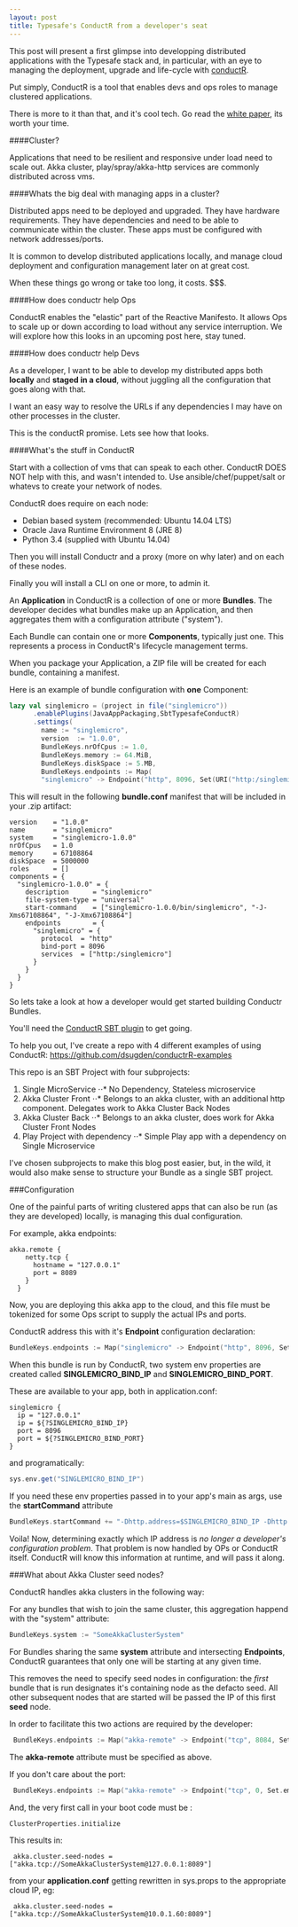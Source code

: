 ```yaml
---
layout: post
title: Typesafe's ConductR from a developer's seat
---
```


This post will present a first glimpse into developping distributed applications with the Typesafe stack and, in particular, with an eye to managing the deployment, upgrade and life-cycle with [conductR](http://typesafe.com/products/conductr).

Put simply, ConductR is a tool that enables devs and ops roles to manage clustered applications.

There is more to it than that, and it's cool tech. Go read the [white paper](http://info.typesafe.com/COLL-20XX-ConductR-WP_LP.html?lst=WS&lsd=COLL-20XX-ConductR-WP&_ga=1.64711343.1443869017.1408561680), its worth your time.

####Cluster?

Applications that need to be resilient and responsive under load need to scale out. Akka cluster, play/spray/akka-http services are commonly distributed across vms. 

####Whats the big deal with managing apps in a cluster?

Distributed apps need to be deployed and upgraded. They have hardware requirements. They have dependencies and need to be able to communicate within the cluster. These apps must be configured with network addresses/ports.

It is common to develop distributed applications locally, and manage cloud deployment and configuration management later on at great cost. 

When these things go wrong or take too long, it costs. $$$.

####How does conductr help Ops

ConductR enables the "elastic" part of the Reactive Manifesto. It allows Ops to scale up or down according to load without any service interruption. We will explore how this looks in an upcoming post here, stay tuned. 


####How does conductr help Devs

As a developer, I want to be able to develop my distributed apps both **locally** and **staged in a cloud**, without juggling all the configuration that goes along with that.

I want an easy way to resolve the URLs if any dependencies I may have on other processes in the cluster.

This is the conductR promise. Lets see how that looks.

####What's the stuff in ConductR

Start with a collection of vms that can speak to each other. ConductR DOES NOT help with this, and wasn't intended to. Use ansible/chef/puppet/salt or whatevs to create your network of nodes. 

ConductR does require on each node:
* Debian based system (recommended: Ubuntu 14.04 LTS)
* Oracle Java Runtime Environment 8 (JRE 8)
* Python 3.4 (supplied with Ubuntu 14.04)

Then you will install Conductr and a proxy (more on why later) and on each of these nodes.

Finally you will install a CLI on one or more, to admin it.

An **Application** in ConductR is a collection of one or more **Bundles**. The developer decides what bundles make up an Application, and then aggregates them with a configuration attribute ("system").

Each Bundle can contain one or more **Components**, typically just one. This represents a process in ConductR's lifecycle management terms.

When you package your Application, a ZIP file will be created for each bundle, containing a manifest.

Here is an example of bundle configuration with **one** Component:

```scala
lazy val singlemicro = (project in file("singlemicro"))
      .enablePlugins(JavaAppPackaging,SbtTypesafeConductR)
      .settings(
        name := "singlemicro",
        version  := "1.0.0",
        BundleKeys.nrOfCpus := 1.0,
        BundleKeys.memory := 64.MiB,
        BundleKeys.diskSpace := 5.MB,
        BundleKeys.endpoints := Map(
        "singlemicro" -> Endpoint("http", 8096, Set(URI("http:/singlemicro")))))
```
This will result in the following **bundle.conf** manifest that will be included in your .zip artifact:


```
version    = "1.0.0"
name       = "singlemicro"
system     = "singlemicro-1.0.0"
nrOfCpus   = 1.0
memory     = 67108864
diskSpace  = 5000000
roles      = []
components = {
  "singlemicro-1.0.0" = {
    description      = "singlemicro"
    file-system-type = "universal"
    start-command    = ["singlemicro-1.0.0/bin/singlemicro", "-J-Xms67108864", "-J-Xmx67108864"]
    endpoints        = {
      "singlemicro" = {
        protocol  = "http"
        bind-port = 8096
        services  = ["http:/singlemicro"]
      }
    }
  }
}
```

So lets take a look at how a developer would get started building Conductr Bundles.

You'll need the [ConductR SBT plugin](https://github.com/sbt/sbt-typesafe-conductr) to get going.

To help you out, I've create a repo with 4 different examples of using ConductR: https://github.com/dsugden/conductrR-examples

This repo is an SBT Project with four subprojects:
 
1. Single MicroService
⋅⋅* No Dependency, Stateless microservice
2. Akka Cluster Front
⋅⋅* Belongs to an akka cluster, with an additional http component. Delegates work to Akka Cluster Back Nodes
3. Akka Cluster Back
⋅⋅* Belongs to an akka cluster, does work for Akka Cluster Front Nodes  
4. Play Project with dependency
⋅⋅* Simple Play app with a dependency on Single Microservice

I've chosen subprojects to make this blog post easier, but, in the wild, it would also make sense to structure your Bundle as a single SBT project.


###Configuration

One of the painful parts of writing clustered apps that can also be run (as they are developed) locally, is managing this dual configuration.

For example, akka endpoints:

```
akka.remote {
    netty.tcp {
      hostname = "127.0.0.1"
      port = 8089
    }
  }
```

Now, you are deploying this akka app to the cloud, and this file must be tokenized for some Ops script to supply the actual IPs and ports.

ConductR address this with it's **Endpoint** configuration declaration:

```scala
BundleKeys.endpoints := Map("singlemicro" -> Endpoint("http", 8096, Set(URI("http:/singlemicroservice"))))
```

When this bundle is run by ConductR, two system env properties are created called **SINGLEMICRO_BIND_IP** and **SINGLEMICRO_BIND_PORT**.

These are available to your app, both in application.conf:

```
singlemicro {
  ip = "127.0.0.1"
  ip = ${?SINGLEMICRO_BIND_IP}
  port = 8096
  port = ${?SINGLEMICRO_BIND_PORT}
}
```

and programatically:

```scala
sys.env.get("SINGLEMICRO_BIND_IP")
```

If you need these env properties passed in to your app's main as args, use the **startCommand** attribute

```scala
BundleKeys.startCommand += "-Dhttp.address=$SINGLEMICRO_BIND_IP -Dhttp.port=$SINGLEMICRO_BIND_PORT"
```

Voila!  Now, determining exactly which IP address is *no longer a developer's configuration problem*. That problem is now handled by OPs or ConductR itself. ConductR will know this information at runtime, and will pass it along.


###What about Akka Cluster seed nodes? 

ConductR handles akka clusters in the following way:

For any bundles that wish to join the same cluster, this aggregation happend with the "system" attribute:

```scala
BundleKeys.system := "SomeAkkaClusterSystem"
```

For Bundles sharing the same **system** attribute and intersecting **Endpoints**, ConductR guarantees that only one
will be starting at any given time.

This removes the need to specify seed nodes in configuration: the *first* bundle that is run designates it's containing node as the defacto seed. All other subsequent nodes that are started will be passed the IP of this first **seed** node.

In order to facilitate this two actions are required by the developer:
```scala
 BundleKeys.endpoints := Map("akka-remote" -> Endpoint("tcp", 8084, Set.empty))
```
The **akka-remote** attribute must be specified as above.

If you don't care about the port:

```scala
 BundleKeys.endpoints := Map("akka-remote" -> Endpoint("tcp", 0, Set.empty))
```

And, the very first call in your boot code must be :

```scala
ClusterProperties.initialize
```

This results in: 

```
 akka.cluster.seed-nodes = ["akka.tcp://SomeAkkaClusterSystem@127.0.0.1:8089"]
```

from your **application.conf** getting rewritten in sys.props to the appropriate cloud IP, eg:

```
 akka.cluster.seed-nodes = ["akka.tcp://SomeAkkaClusterSystem@10.0.1.60:8089"]
```



















































        
























